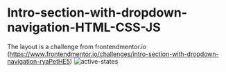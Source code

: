 # Intro-section-with-dropdown-navigation-HTML-CSS-JS
The layout is a challenge from frontendmentor.io (https://www.frontendmentor.io/challenges/intro-section-with-dropdown-navigation-ryaPetHE5)
![active-states](https://user-images.githubusercontent.com/15197958/199315195-def157df-f873-431b-ba76-3f57b295eabe.jpg)
